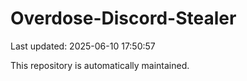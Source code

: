 # Overdose-Discord-Stealer

Last updated: 2025-06-10 17:50:57

This repository is automatically maintained.
